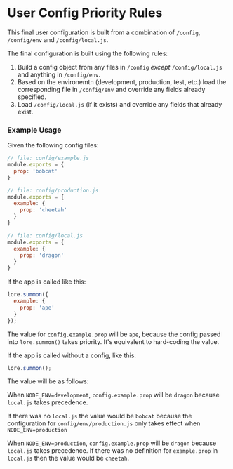 # User Config Priority Rules

This final user configuration is built from a combination of `/config`, `/config/env` and `/config/local.js`.

The final configuration is built using the following rules:

1. Build a config object from any files in `/config` *except* `/config/local.js` and anything in `/config/env`.
2. Based on the environemtn (development, production, test, etc.) load the corresponding file in `/config/env` and 
override any fields already specified.
3. Load `/config/local.js` (if it exists) and override any fields that already exist.

### Example Usage

Given the following config files:

```js
// file: config/example.js
module.exports = {
  prop: 'bobcat'
}

// file: config/production.js
module.exports = {
  example: {
    prop: 'cheetah'
  }
}

// file: config/local.js
module.exports = {
  example: {
    prop: 'dragon'
  }
}

```

If the app is called like this:

```js
lore.summon({
  example: {
    prop: 'ape'
  }
});
```

The value for `config.example.prop` will be `ape`, because the config passed into `lore.summon()` takes priority. It's
equivalent to hard-coding the value. 

If the app is called without a config, like this:

```js
lore.summon();
```

The value will be as follows:

When `NODE_ENV=development`, `config.example.prop` will be `dragon` because `local.js` takes precedence.  

If there was no `local.js` the value would be `bobcat` because the configuration for `config/env/production.js` 
only takes effect when `NODE_ENV=production`

When `NODE_ENV=production`, `config.example.prop` will be `dragon` because `local.js` takes precedence. If there was
no definition for `example.prop` in `local.js` then the value would be `cheetah`.
